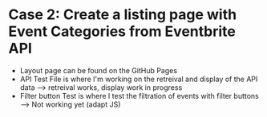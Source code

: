 # Case 2: Create a listing page with Event Categories from Eventbrite API

- Layout page can be found on the GitHub Pages
- API Test File is where I'm working on the retreival and display of the API data
  --> retreival works, display work in progress
- Filter button Test is where I test the filtration of events with filter buttons
  --> Not working yet (adapt JS)
